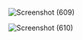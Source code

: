 ![Screenshot (609)](https://github.com/user-attachments/assets/7c523a87-dfd3-4324-84fb-569b58a79e6a)

![Screenshot (610)](https://github.com/user-attachments/assets/e0f8d14d-8234-4409-b50c-8657a45cbcb2)
